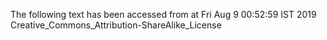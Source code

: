 The following text has been accessed from at Fri Aug 9 00:52:59 IST 2019
Creative_Commons_Attribution-ShareAlike_License
